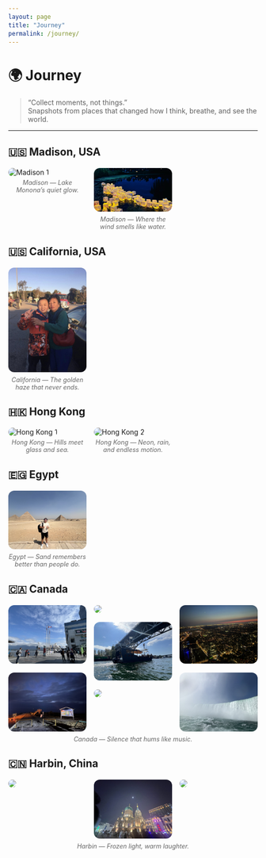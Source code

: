 ```yaml
---
layout: page
title: "Journey"
permalink: /journey/
---
```


# 🌍 Journey

> “Collect moments, not things.”  
> Snapshots from places that changed how I think, breathe, and see the world.

<style>
.masonry {
  column-count: 3;
  column-gap: 15px;
  margin-top: 20px;
}

.masonry-item {
  break-inside: avoid;
  margin-bottom: 15px;
}

.masonry-item img {
  width: 100%;
  border-radius: 12px;
  transition: transform 0.3s ease, box-shadow 0.3s ease;
}

.masonry-item img:hover {
  transform: scale(1.03);
  box-shadow: 0 6px 20px rgba(0,0,0,0.2);
}

.caption {
  text-align: center;
  color: #666;
  font-style: italic;
  font-size: 0.9em;
  margin-top: 5px;
}

@media (max-width: 900px) {
  .masonry {
    column-count: 2;
  }
}

@media (max-width: 600px) {
  .masonry {
    column-count: 1;
  }
}
</style>

---

## 🇺🇸 Madison, USA
<div class="masonry">
  <div class="masonry-item">
    <img src="../travel/1.png" alt="Madison 1">
    <div class="caption">Madison — Lake Monona’s quiet glow.</div>
  </div>
  <div class="masonry-item">
    <img src="../travel/2.png" alt="Madison 2">
    <div class="caption">Madison — Where the wind smells like water.</div>
  </div>
</div>

## 🇺🇸 California, USA
<div class="masonry">
  <div class="masonry-item">
    <img src="../travel/3.png" alt="California">
    <div class="caption">California — The golden haze that never ends.</div>
  </div>
</div>

## 🇭🇰 Hong Kong
<div class="masonry">
  <div class="masonry-item">
    <img src="../travel/4.png" alt="Hong Kong 1">
    <div class="caption">Hong Kong — Hills meet glass and sea.</div>
  </div>
  <div class="masonry-item">
    <img src="../travel/5.png" alt="Hong Kong 2">
    <div class="caption">Hong Kong — Neon, rain, and endless motion.</div>
  </div>
</div>

## 🇪🇬 Egypt
<div class="masonry">
  <div class="masonry-item">
    <img src="../travel/6.png" alt="Egypt">
    <div class="caption">Egypt — Sand remembers better than people do.</div>
  </div>
</div>

## 🇨🇦 Canada
<div class="masonry">
  <div class="masonry-item"><img src="../travel/7.png"></div>
  <div class="masonry-item"><img src="../travel/8.png"></div>
  <div class="masonry-item"><img src="../travel/9.png"></div>
  <div class="masonry-item"><img src="../travel/10.png"></div>
  <div class="masonry-item"><img src="../travel/11.png"></div>
  <div class="masonry-item"><img src="../travel/12.png"></div>
  <div class="masonry-item"><img src="../travel/13.png"></div>
</div>
<div class="caption">Canada — Silence that hums like music.</div>

## 🇨🇳 Harbin, China
<div class="masonry">
  <div class="masonry-item"><img src="../travel/14.png"></div>
  <div class="masonry-item"><img src="../travel/15.png"></div>
  <div class="masonry-item"><img src="../travel/16.png"></div>
</div>
<div class="caption">Harbin — Frozen light, warm laughter.</div>

